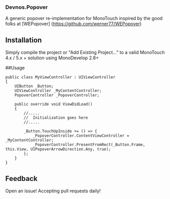 <h3>Devnos.Popover</h3>

A generic popover re-implementation for MonoTouch inspired by the good folks at [WEPopover] (https://github.com/werner77/WEPopover)

## Installation

Simply compile the project or "Add Existing Project..." to a valid MonoTouch 4.x / 5.x + solution using MonoDevelop 2.8+

##Usage

	public class MyViewController : UIViewController
	{
		UIButton _Button;
		UIViewController _MyContentController;
		PopoverController _PopoverController;

		public override void ViewDidLoad()
		{
			//.....
			//	Initialization goes here
			//.....

			_Button.TouchUpInside += () => {
				_PopoverController.ContentViewController = _MyContentController;
				_PopoverController.PresentFromRect(_Button.Frame, this.View, UIPopoverArrowDirection.Any, true);
			};
		}
	}


## Feedback

Open an issue! Accepting pull requests daily!

